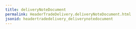 ```yaml
---
title: deliveryNoteDocument
permalink: HeaderTradeDelivery.deliveryNoteDocument.html
jsonid: headertradedelivery_deliverynotedocument
---
```

